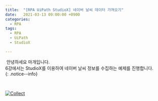 ```yaml
---
title:  "[RPA UiPath StudioX] 네이버 날씨 데이터 가져오기"
date:   2021-03-13 09:00:00 +0900
categories:
  - RPA
tags:
  - RPA
  - UiPath
  - StudioX

---
```


&nbsp;안녕하세요 마개입니다.  
6강에서는 StudioX를 이용하여 네이버 날씨 정보를 수집하는 예제를 진행합니다.  
{: .notice--info}

<br>

[![Collect](http://img.youtube.com/vi/kgDzOyWCoYQ/maxresdefault.jpg)](https://www.youtube.com/watch?v=kgDzOyWCoYQ)
